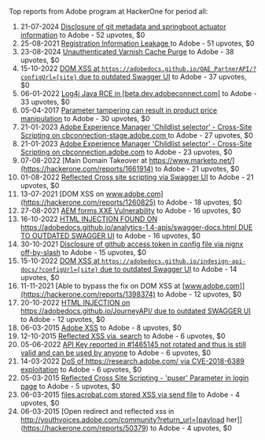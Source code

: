 Top reports from Adobe program at HackerOne for period all:

1. 21-07-2024 [Disclosure of git metadata and springboot actuator information](https://hackerone.com/reports/2615168) to Adobe - 52 upvotes, $0
2. 25-08-2021 [Registration Information Leakage ](https://hackerone.com/reports/1318936) to Adobe - 51 upvotes, $0
3. 23-08-2024 [Unauthenticated Varnish Cache Purge](https://hackerone.com/reports/2679440) to Adobe - 38 upvotes, $0
4. 15-10-2022 [DOM XSS at `https://adobedocs.github.io/OAE_PartnerAPI/?configUrl={site}` due to outdated Swagger UI](https://hackerone.com/reports/1736378) to Adobe - 37 upvotes, $0
5. 06-01-2022 [Log4j Java RCE in [beta.dev.adobeconnect.com]](https://hackerone.com/reports/1442644) to Adobe - 33 upvotes, $0
6. 05-04-2017 [Parameter tampering can result in product price manipulation](https://hackerone.com/reports/218748) to Adobe - 30 upvotes, $0
7. 21-01-2023 [Adobe Experience Manager 'Childlist selector' - Cross-Site Scripting on cbconnection-stage.adobe.com ](https://hackerone.com/reports/1842800) to Adobe - 27 upvotes, $0
8. 21-01-2023 [Adobe Experience Manager 'Childlist selector' - Cross-Site Scripting on  cbconnection.adobe.com](https://hackerone.com/reports/1842801) to Adobe - 23 upvotes, $0
9. 07-08-2022 [Main Domain Takeover at  https://www.marketo.net/](https://hackerone.com/reports/1661914) to Adobe - 21 upvotes, $0
10. 01-08-2022 [Reflected Cross site scripting via Swagger UI](https://hackerone.com/reports/1656650) to Adobe - 21 upvotes, $0
11. 13-07-2021 [DOM XSS on  www.adobe.com](https://hackerone.com/reports/1260825) to Adobe - 18 upvotes, $0
12. 27-08-2021 [AEM forms XXE Vulnerability](https://hackerone.com/reports/1321070) to Adobe - 16 upvotes, $0
13. 16-10-2022 [HTML INJECTION FOUND ON https://adobedocs.github.io/analytics-1.4-apis/swagger-docs.html DUE TO OUTDATED SWAGGER UI](https://hackerone.com/reports/1736466) to Adobe - 16 upvotes, $0
14. 30-10-2021 [Disclosure of github access token in config file via nignx off-by-slash](https://hackerone.com/reports/1386547) to Adobe - 15 upvotes, $0
15. 15-10-2022 [DOM XSS at `https://adobedocs.github.io/indesign-api-docs/?configUrl={site}` due to outdated Swagger UI](https://hackerone.com/reports/1736327) to Adobe - 14 upvotes, $0
16. 11-11-2021 [Able to bypass the fix on DOM XSS at [www.adobe.com]](https://hackerone.com/reports/1398374) to Adobe - 12 upvotes, $0
17. 20-10-2022 [HTML INJECTION on https://adobedocs.github.io/JourneyAPI/ due to outdated SWAGGER UI](https://hackerone.com/reports/1744212) to Adobe - 12 upvotes, $0
18. 06-03-2015 [Adobe XSS](https://hackerone.com/reports/50389) to Adobe - 8 upvotes, $0
19. 12-10-2015 [Reflected XSS via. search](https://hackerone.com/reports/93550) to Adobe - 6 upvotes, $0
20. 05-06-2022 [API Key reported in #1465145 not rotated and thus is still valid and can be used by anyone](https://hackerone.com/reports/1591770) to Adobe - 6 upvotes, $0
21. 14-03-2022 [DoS of  https://research.adobe.com/ via CVE-2018-6389 exploitation](https://hackerone.com/reports/1511628) to Adobe - 6 upvotes, $0
22. 05-03-2015 [Reflected Cross Site Scripting - 'puser' Parameter in login page](https://hackerone.com/reports/50157) to Adobe - 5 upvotes, $0
23. 06-03-2015 [files.acrobat.com stored XSS via send file](https://hackerone.com/reports/50358) to Adobe - 4 upvotes, $0
24. 06-03-2015 [Open redirect and reflected xss in http://youthvoices.adobe.com/community?return_url=[payload her]](https://hackerone.com/reports/50379) to Adobe - 4 upvotes, $0
